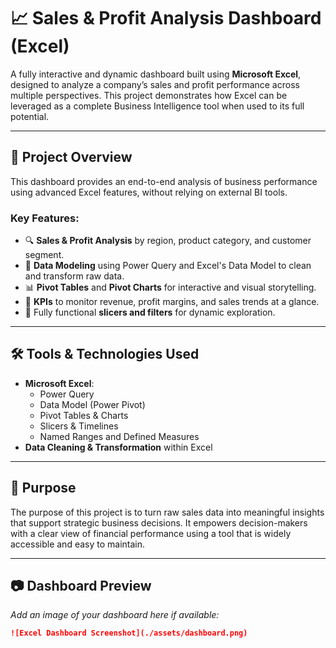 # 📈 Sales & Profit Analysis Dashboard (Excel)

A fully interactive and dynamic dashboard built using **Microsoft Excel**, designed to analyze a company’s sales and profit performance across multiple perspectives. This project demonstrates how Excel can be leveraged as a complete Business Intelligence tool when used to its full potential.

---

## 💼 Project Overview

This dashboard provides an end-to-end analysis of business performance using advanced Excel features, without relying on external BI tools.

### Key Features:
- 🔍 **Sales & Profit Analysis** by region, product category, and customer segment.
- 🧩 **Data Modeling** using Power Query and Excel's Data Model to clean and transform raw data.
- 📊 **Pivot Tables** and **Pivot Charts** for interactive and visual storytelling.
- 📌 **KPIs** to monitor revenue, profit margins, and sales trends at a glance.
- 🎯 Fully functional **slicers and filters** for dynamic exploration.

---

## 🛠️ Tools & Technologies Used

- **Microsoft Excel**:
  - Power Query
  - Data Model (Power Pivot)
  - Pivot Tables & Charts
  - Slicers & Timelines
  - Named Ranges and Defined Measures
- **Data Cleaning & Transformation** within Excel

---

## 🎯 Purpose

The purpose of this project is to turn raw sales data into meaningful insights that support strategic business decisions. It empowers decision-makers with a clear view of financial performance using a tool that is widely accessible and easy to maintain.

---

## 📷 Dashboard Preview

_Add an image of your dashboard here if available:_

```markdown
![Excel Dashboard Screenshot](./assets/dashboard.png)
